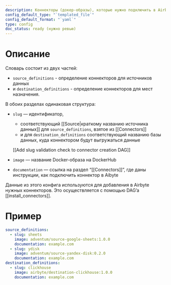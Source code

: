 ```yaml
---
description: Коннекторы (докер-образы), которые нужно подключить в Airbyte
config_default_type: "`templated_file`"
config_default_format: "`yaml`"
type: config
doc_status: ready (нужно ревью)
---
```

# Описание

Словарь состоит из двух частей: 
- `source_definitions`  - определение коннекторов для источников данных
- и `destination_definitions` - определение коннекторов для мест назначения. 

В обоих разделах одинаковая структура:

- `slug`  — идентификатор, 
	- соответствующий [[Source|краткому названию источника данных]] для `source_definitions`, взятое из [[Connectors]] 
	- и для `destination_definitions` соответствующий названию базы данных, куда коннектором будут выгружаться данные
    
    [[Add slug validation check to connector creation DAG]]
    
- `image` — название Docker-образа на DockerHub
- `documentation`  — ссылка на раздел “[[Connectors]]”, где даны инструкции, как подключить коннектор в Aibyte

Данные из этого конфига используются для добавления в Airbyte нужных коннекторов. Это осуществляется с помощью DAG’a [[install_connectors]].

# Пример

```yaml
source_definitions:
  - slug: sheets
    image: adventum/source-google-sheets:1.0.0
    documentation: example.com
  - slug: ydisk
    image: adventum/source-yandex-disk:0.2.0
    documentation: example.com
destination_definitions:
  - slug: clickhouse
    image: airbyte/destination-clickhouse:1.0.0
    documentation: example.com
```